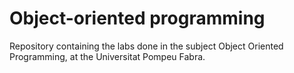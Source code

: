 # Object-oriented programming
Repository containing the labs done in the subject Object Oriented Programming, at the Universitat Pompeu Fabra.
